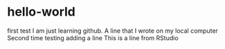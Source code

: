 # hello-world
first test
I am just learning github.
A line that I wrote on my local computer
Second time testing
adding a line
This is a line from RStudio

